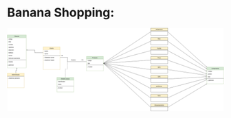 <div align="justify">

# Banana Shopping:

<div align="center">
  <img src="../img/diagrama_cl.png"/>
</div>